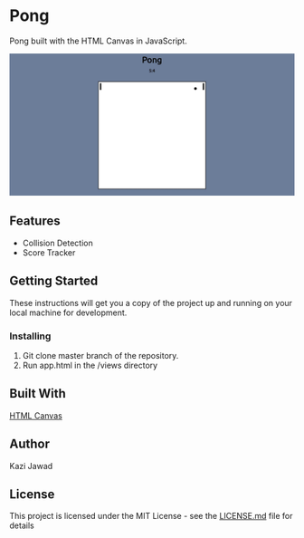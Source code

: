 # Pong
Pong built with the HTML Canvas in JavaScript.

![Preview](https://github.com/kazijawad/Pong/blob/master/public/images/preview.jpg)

## Features
- Collision Detection
- Score Tracker

## Getting Started
These instructions will get you a copy of the project up and running on your local machine for development.

### Installing
1. Git clone master branch of the repository.
2. Run app.html in the /views directory

## Built With
[HTML Canvas](https://developer.mozilla.org/en-US/docs/Web/API/Canvas_API)

## Author
Kazi Jawad

## License
This project is licensed under the MIT License - see the [LICENSE.md](LICENSE) file for details